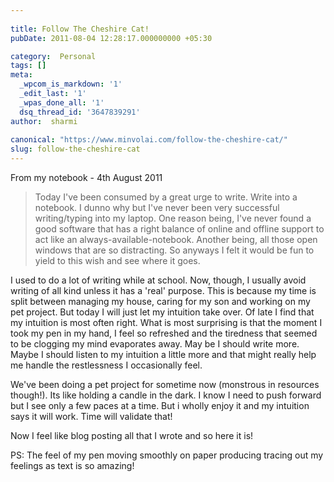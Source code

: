 ```yaml
---
 
title: Follow The Cheshire Cat!
pubDate: 2011-08-04 12:28:17.000000000 +05:30

category:  Personal
tags: []
meta:
  _wpcom_is_markdown: '1'
  _edit_last: '1'
  _wpas_done_all: '1'
  dsq_thread_id: '3647839291'
author:  sharmi
 
canonical: "https://www.minvolai.com/follow-the-cheshire-cat/"
slug: follow-the-cheshire-cat
---
```

<p>From my notebook - 4th August 2011</p>
<blockquote><p>
  Today I've been consumed by a great urge to write. Write into a notebook. I dunno why but I've never been very successful writing/typing into my laptop. One reason being, I've never found a good software that has a right balance of online and offline support to act like an always-available-notebook. Another being, all those open windows that are so distracting. So anyways I felt it would be fun to yield to this wish and see where it goes.
</p></blockquote>
<p>I used to do a lot of writing while at school. Now, though, I usually avoid writing of all kind unless it has a 'real' purpose. This is because my time is split between managing my house, caring for my son and working on my pet project. But today I will just let my intuition take over. Of late I find that my intuition is most often right. What is most surprising is that the moment I took my pen in my hand, I feel so refreshed and the tiredness that seemed to be clogging my mind evaporates away. May be I should write more. Maybe I should listen to my intuition a little more and that might really help me handle the restlessness I occasionally feel.</p>
<p>We've been doing a pet project for sometime now (monstrous in resources though!). Its like holding a candle in the dark. I know I need to push forward but I see only a few paces at a time. But i wholly enjoy it and my intuition says it will work. Time will validate that!</p>
<p>Now I feel like blog posting all that I wrote and so here it is!</p>
<p>PS: The feel of my pen moving smoothly on paper producing tracing out my feelings as text is so amazing!</p>
